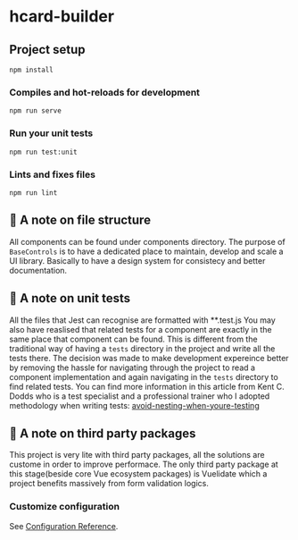 # hcard-builder

## Project setup
```
npm install
```

### Compiles and hot-reloads for development
```
npm run serve
```

### Run your unit tests
```
npm run test:unit
```

### Lints and fixes files
```
npm run lint
```

## 💁 A note on file structure
All components can be found under components directory. The purpose of `BaseControls` is to have a dedicated place to maintain, develop and scale a UI library. Basically to have a design system for consistecy and better documentation.

## 🧘 A note on unit tests
All the files that Jest can recognise are formatted with **.test.js
You may also have reaslised that related tests for a component are exactly in the same place that
component can be found. This is different from the traditional way of having a `tests` directory in the project and write all the tests there. The decision was made to make development expereince better by removing the hassle for navigating through the project to read a component implementation and again navigating in the `tests` directory to find related tests. You can find more information in this article from Kent C. Dodds who is a test specialist and a professional trainer who I adopted methodology when writing tests: [avoid-nesting-when-youre-testing](https://kentcdodds.com/blog/avoid-nesting-when-youre-testing)

## 🤹 A note on third party packages
This project is very lite with third party packages, all the solutions are custome in order to improve performace. The only third party package at this stage(beside core Vue ecosystem packages) is Vuelidate which a project benefits massively from form validation logics.


### Customize configuration
See [Configuration Reference](https://cli.vuejs.org/config/).
